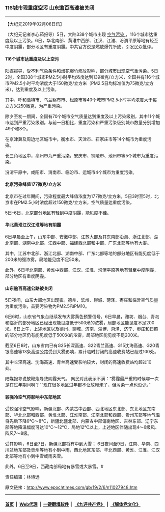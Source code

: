### 116城市现重度空污 山东逾百高速被关闭
------------------------

<p>
 【大纪元2019年02月06日讯】
</p>
<p>
 （大纪元记者李心茹报导）5日，大陆338个城市出现
 <a href="http://www.epochtimes.com/gb/tag/%E7%A9%BA%E6%B0%94%E6%B1%A1%E6%9F%93.html">
  空气污染
 </a>
 ，116个城市达重度及以上污染。6日，华北南部、黄淮中西部、江汉、江淮、汾渭平原等地有轻至中度阴霾，部分地区有重度阴霾。中共官方说是燃放爆竹所致，引发民众批评。
</p>
<h4>
 116个城市达重度及以上空污
</h4>
<p>
 陆媒报导，受不利气象条件和烟花爆竹燃放影响，部分城市出现空气重污染。5日2时，全国338个城市PM2.5小时平均浓度达到139微克/立方米，全国共有116个城市PM2.5小时平均浓度大于150微克/立方米（PM2.5日均标准值为75微克/立方米），达到重度及以上污染。
</p>
<p>
 其中，呼和浩特市、乌兰察布市、松原市等40个城市PM2.5小时平均浓度大于每立方米250微克，为严重污染。
</p>
<p>
 除夕至初一期间，全国有70个城市空气质量达到重度及以上污染级别，其中11个城市达到严重污染级别。与前一日相比，重度污染和严重污染级别城市数量分别增加49个和8个。
</p>
<p>
 在京津冀及周边地区城市中，衡水市、天津市、石家庄市等14个城市为重度污染。
</p>
<p>
 长三角地区中，亳州市为严重污染，安庆市、铜陵市、池州市等5个城市为重度污染。
</p>
<p>
 汾渭平原中，咸阳市、渭南市、临汾市、运城市4个城市为重度污染。
</p>
<h4>
 北京污染峰值177微克/立方米
</h4>
<p>
 北京市在过年期间，污染程度最大峰值浓度为177微克/立方米，5日3时至5时，北京市在PM2.5小时浓度超过150微克/立方米，空气质量达重度污染。
</p>
<p>
 5日-6日，北京部分地区有轻到中度阴霾，能见度不佳。
</p>
<h4>
 华北黄淮江汉江淮等地有阴霾
</h4>
<p>
 6日早晨至上午，山东中部、安徽中部、江苏大部及其东南部沿海、浙江北部、湖北南部、湖南中北部、江西中部、福建西北部和中部、广东北部等地有大雾。
</p>
<p>
 其中，江苏中北部、浙江北部、湖南中部、广东北部等地的部分地区有能见度低于200米的强浓雾，局地能见度不足50米。
</p>
<p>
 此外，6日华北南部、黄淮中西部、江汉、江淮、汾渭平原等地有轻至中度阴霾，部分地区有重度阴霾。
</p>
<h4>
 山东逾百高速公路被关闭
</h4>
<p>
 5日夜间，山东大部地区出现雾。德州、滨州、聊城、菏泽、枣庄和临沂空气质量为重度污染，首要污染物为PM2.5和PM10。
</p>
<p>
 6日6时，山东省气象台继续发布大雾黄色预警信号，6日早晨，潍坊、烟台、青岛和临沂的部分地区已经出现能见度低于500米的浓雾，局部地区能见度不足200米。6日上午，上述地区以及德州、聊城、济南、淄博、菏泽、济宁、枣庄和日照的部分地区仍有能见度低于500米的浓雾，局部地区能见度不足200米。
</p>
<p>
 截至6日8时，山东省内已有G25长深高速、G22青兰高速、G15沈海高速、G20青银高速等13条高速公路受到大雾影响，累计临时封闭的高速收费站已超过100处。
</p>
<p>
 其中长深高速、沈海高速、青兰高速受影响较大，封闭的高速收费站均超过10处。
</p>
<p>
 陆媒报导说放鞭炮导致阴霾天气。 网民对此表示不满：“雾霾最严重的时候哪一次是在过年期间啊？”“现在很多地区过年都不让放鞭炮了，但污染一点也没少。”
</p>
<h4>
 较强冷空气将影响中东部地区
</h4>
<p>
 受较强冷空气影响，新疆北部、内蒙古中西部、西北地区东北部、东北地区东南部、华北北部和西部、黄淮北部、江淮南部、江南北部和西部、贵州东部等地气温将先后下降6℃～8℃，新疆北疆北部、内蒙古中部偏南地区、吉林东部、辽宁东部等地降温幅度可达10℃～12℃，局地12℃以上，上述地区伴随出现4～6级风、阵风7～8级。
</p>
<p>
 受其影响，6日至7日，新疆北部将有中到大雪； 6日夜间至9日，江南、华南、四川盆地东部及贵州等地有小到中雨，西北地区东部、华北西部、黄淮、江淮、江汉北部等地有小到中雪或雨夹雪。
</p>
<p>
 此外，6日至9日，西藏南部局地有暴雪或大暴雪。#
</p>
<p>
 责任编辑：林诗远
</p>

原文链接：http://www.epochtimes.com/gb/19/2/6/n11027948.htm


------------------------
#### [首页](https://github.com/gfw-breaker/banned-news/blob/master/README.md) &nbsp;|&nbsp; [Web代理](https://github.com/labour-camp/helloworld) &nbsp;|&nbsp; [一键翻墙软件](https://github.com/gfw-breaker/nogfw/blob/master/README.md) &nbsp;|&nbsp; [《九评共产党》](https://github.com/gfw-breaker/9ping.md/blob/master/README.md#九评之一评共产党是什么) &nbsp;|&nbsp; [《解体党文化》](https://github.com/gfw-breaker/jtdwh.md/blob/master/README.md#绪论)

